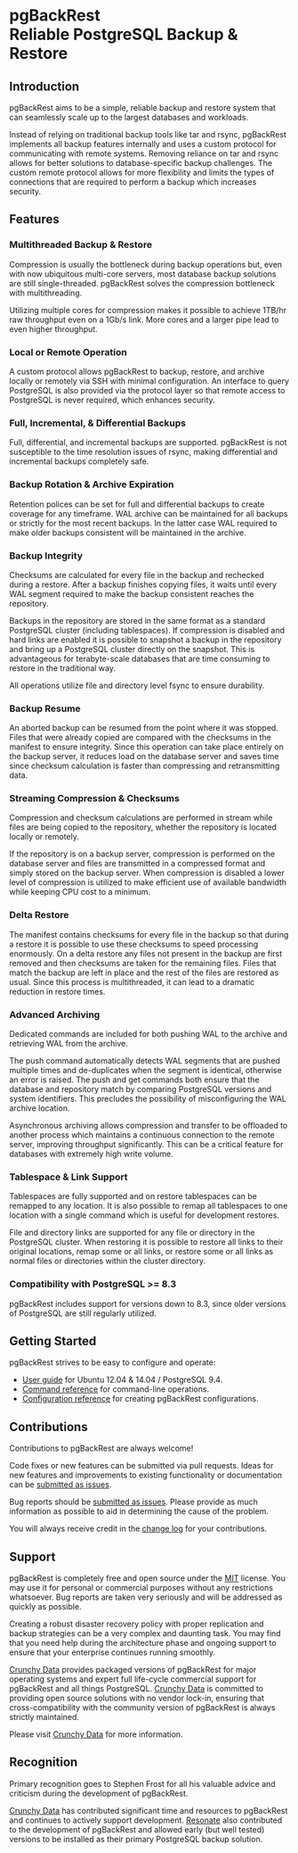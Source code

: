 # pgBackRest <br/> Reliable PostgreSQL Backup & Restore

## Introduction

pgBackRest aims to be a simple, reliable backup and restore system that can seamlessly scale up to the largest databases and workloads.

Instead of relying on traditional backup tools like tar and rsync, pgBackRest implements all backup features internally and uses a custom protocol for communicating with remote systems. Removing reliance on tar and rsync allows for better solutions to database-specific backup challenges. The custom remote protocol allows for more flexibility and limits the types of connections that are required to perform a backup which increases security.

## Features

### Multithreaded Backup & Restore

Compression is usually the bottleneck during backup operations but, even with now ubiquitous multi-core servers, most database backup solutions are still single-threaded. pgBackRest solves the compression bottleneck with multithreading.

Utilizing multiple cores for compression makes it possible to achieve 1TB/hr raw throughput even on a 1Gb/s link. More cores and a larger pipe lead to even higher throughput.

### Local or Remote Operation

A custom protocol allows pgBackRest to backup, restore, and archive locally or remotely via SSH with minimal configuration. An interface to query PostgreSQL is also provided via the protocol layer so that remote access to PostgreSQL is never required, which enhances security.

### Full, Incremental, & Differential Backups

Full, differential, and incremental backups are supported. pgBackRest is not susceptible to the time resolution issues of rsync, making differential and incremental backups completely safe.

### Backup Rotation & Archive Expiration

Retention polices can be set for full and differential backups to create coverage for any timeframe. WAL archive can be maintained for all backups or strictly for the most recent backups. In the latter case WAL required to make older backups consistent will be maintained in the archive.

### Backup Integrity

Checksums are calculated for every file in the backup and rechecked during a restore. After a backup finishes copying files, it waits until every WAL segment required to make the backup consistent reaches the repository.

Backups in the repository are stored in the same format as a standard PostgreSQL cluster (including tablespaces). If compression is disabled and hard links are enabled it is possible to snapshot a backup in the repository and bring up a PostgreSQL cluster directly on the snapshot. This is advantageous for terabyte-scale databases that are time consuming to restore in the traditional way.

All operations utilize file and directory level fsync to ensure durability.

### Backup Resume

An aborted backup can be resumed from the point where it was stopped. Files that were already copied are compared with the checksums in the manifest to ensure integrity. Since this operation can take place entirely on the backup server, it reduces load on the database server and saves time since checksum calculation is faster than compressing and retransmitting data.

### Streaming Compression & Checksums

Compression and checksum calculations are performed in stream while files are being copied to the repository, whether the repository is located locally or remotely.

If the repository is on a backup server, compression is performed on the database server and files are transmitted in a compressed format and simply stored on the backup server. When compression is disabled a lower level of compression is utilized to make efficient use of available bandwidth while keeping CPU cost to a minimum.

### Delta Restore

The manifest contains checksums for every file in the backup so that during a restore it is possible to use these checksums to speed processing enormously. On a delta restore any files not present in the backup are first removed and then checksums are taken for the remaining files. Files that match the backup are left in place and the rest of the files are restored as usual. Since this process is multithreaded, it can lead to a dramatic reduction in restore times.

### Advanced Archiving

Dedicated commands are included for both pushing WAL to the archive and retrieving WAL from the archive.

The push command automatically detects WAL segments that are pushed multiple times and de-duplicates when the segment is identical, otherwise an error is raised. The push and get commands both ensure that the database and repository match by comparing PostgreSQL versions and system identifiers. This precludes the possibility of misconfiguring the WAL archive location.

Asynchronous archiving allows compression and transfer to be offloaded to another process which maintains a continuous connection to the remote server, improving throughput significantly. This can be a critical feature for databases with extremely high write volume.

### Tablespace & Link Support

Tablespaces are fully supported and on restore tablespaces can be remapped to any location. It is also possible to remap all tablespaces to one location with a single command which is useful for development restores.

File and directory links are supported for any file or directory in the PostgreSQL cluster. When restoring it is possible to restore all links to their original locations, remap some or all links, or restore some or all links as normal files or directories within the cluster directory.

### Compatibility with PostgreSQL >= 8.3

pgBackRest includes support for versions down to 8.3, since older versions of PostgreSQL are still regularly utilized.

## Getting Started

pgBackRest strives to be easy to configure and operate:

- [User guide](http://www.pgbackrest.org/user-guide.html) for Ubuntu 12.04 & 14.04 / PostgreSQL 9.4.
- [Command reference](http://www.pgbackrest.org/command.html) for command-line operations.
- [Configuration reference](http://www.pgbackrest.org/configuration.html) for creating pgBackRest configurations.

## Contributions

Contributions to pgBackRest are always welcome!

Code fixes or new features can be submitted via pull requests. Ideas for new features and improvements to existing functionality or documentation can be [submitted as issues](https://github.com/pgbackrest/pgbackrest/issues).

Bug reports should be [submitted as issues](https://github.com/pgbackrest/pgbackrest/issues). Please provide as much information as possible to aid in determining the cause of the problem.

You will always receive credit in the [change log](https://github.com/pgbackrest/pgbackrest/blob/master/CHANGELOG.md) for your contributions.

## Support

pgBackRest is completely free and open source under the [MIT](https://github.com/pgbackrest/pgbackrest/blob/master/LICENSE) license. You may use it for personal or commercial purposes without any restrictions whatsoever. Bug reports are taken very seriously and will be addressed as quickly as possible.

Creating a robust disaster recovery policy with proper replication and backup strategies can be a very complex and daunting task. You may find that you need help during the architecture phase and ongoing support to ensure that your enterprise continues running smoothly.

[Crunchy Data](http://www.crunchydata.com) provides packaged versions of pgBackRest for major operating systems and expert full life-cycle commercial support for pgBackRest and all things PostgreSQL. [Crunchy Data](http://www.crunchydata.com) is committed to providing open source solutions with no vendor lock-in, ensuring that cross-compatibility with the community version of pgBackRest is always strictly maintained.

Please visit [Crunchy Data](http://www.crunchydata.com) for more information.

## Recognition

Primary recognition goes to Stephen Frost for all his valuable advice and criticism during the development of pgBackRest.

[Crunchy Data](http://www.crunchydata.com) has contributed significant time and resources to pgBackRest and continues to actively support development. [Resonate](http://www.resonate.com) also contributed to the development of pgBackRest and allowed early (but well tested) versions to be installed as their primary PostgreSQL backup solution.
